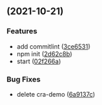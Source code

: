 ## (2021-10-21)

### Features

- add commitlint ([3ce6531](https://github.com/Mackkkk/ALL/commit/3ce6531b5a29c14559c6fad9b333ac630c706403))
- npm init ([2d62c8b](https://github.com/Mackkkk/ALL/commit/2d62c8bee36d528239b973f81d5b92af6b41c9bd))
- start ([02f266a](https://github.com/Mackkkk/ALL/commit/02f266ad3e90c55ff5d5401aa37564ab6a42d989))

### Bug Fixes

- delete cra-demo ([6a9137c](https://github.com/Mackkkk/ALL/commit/6a9137ca07e341191351cbdef8692b1dcfd69a3e))
